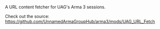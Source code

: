 A URL content fetcher for UAG's Arma 3 sessions.

Check out the source: https://github.com/UnnamedArmaGroupHub/arma3/mods/UAG_URL_Fetch
